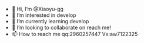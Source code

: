 - 👋 Hi, I’m @Xiaoyu-gg
- 👀 I’m interested in develop
- 🌱 I’m currently learning develop
- 💞️ I’m looking to collaborate on reach me!
- 📫 How to reach me qq:2960257447 Vx:aw7122325     
<!---
Xiaoyu-gg/Xiaoyu-gg is a ✨ special ✨ repository because its `README.md` (this file) appears on your GitHub profile.
You can click the Preview link to take a look at your changes.
--->
